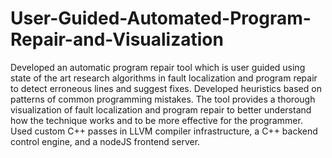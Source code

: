 # User-Guided-Automated-Program-Repair-and-Visualization

Developed an automatic program repair tool which is user guided using state of the art research algorithms in fault localization and program repair to detect erroneous lines and suggest fixes. Developed heuristics based on patterns of common programming mistakes. The tool provides a thorough visualization of fault localization and program repair to better understand how the technique works and to be more effective for the programmer. Used custom C++ passes in LLVM compiler infrastructure, a C++ backend control engine, and a nodeJS frontend server.

